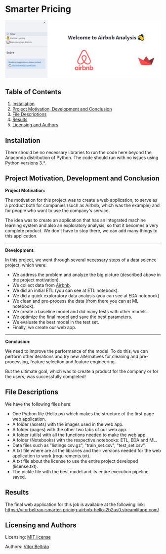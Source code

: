# Smarter Pricing

![Airbnb App](https://github.com/vitorbeltrao/Pictures/blob/main/airbnbanalysis.png?raw=true)

## Table of Contents

1. [Installation](#installation)
2. [Project Motivation, Development and Conclusion](#motivation)
3. [File Descriptions](#files)
4. [Results](#results)
5. [Licensing and Authors](#licensingandauthors)

## Installation <a name="installation"></a>

There should be no necessary libraries to run the code here beyond the Anaconda distribution of Python. 
The code should run with no issues using Python versions 3.*.

## Project Motivation, Development and Conclusion<a name="motivation"></a>

**Project Motivation:**

The motivation for this project was to create a web application, to serve as a product both for companies 
(such as Airbnb, which was the example) and for people who want to use the company's service.

The idea was to create an application that has an integrated machine learning system and also an exploratory analysis, 
so that it becomes a very complete product. We don't have to stop there, we can add many things to this application.

***

**Development:**

In this project, we went through several necessary steps of a data science project, which were:

* We address the problem and analyze the big picture (described above in the project motivation).
* We collect data from [Airbnb](http://insideairbnb.com/get-the-data/).
* We did an initial ETL (you can see at ETL notebook).
* We did a quick exploratory data analysis (you can see at EDA notebook)
* We clean and pre-process the data (from there you can at ML notebook).
* We create a baseline model and did many tests with other models.
* We optimize the final model and save the best parameters.
* We evaluate the best model in the test set.
* Finally, we create our web app.

***

**Conclusion:**

We need to improve the performance of the model. To do this, we can perform other iterations and try new 
alternatives for cleaning and pre-processing, feature selection and feature engineering.

But the ultimate goal, which was to create a product for the company or for the users, was successfully completed!

## File Descriptions <a name="files"></a>

We have the following files here:

* One Python file (Hello.py) which makes the structure of the first page web application. 
* A folder (assets) with the images used in the web app.
* A folder (pages) with the other two tabs of our web app.
* A folder (utils) with all the functions needed to make the web app.
* A folder (Notebooks) with the respective notebooks: ETL, EDA and ML.
* Data files such as "listings.csv.gz", "train_set.csv", "test_set.csv".
* A txt file where are all the libraries and their versions needed for the web application to work (requirements.txt).
* A txt file about the license to use the entire project developed (license.txt).
* The pickle file with the best model and its entire execution pipeline, saved.

## Results<a name="results"></a>

The final web application for this job is available at the following link: https://vitorbeltrao-smarter-pricing-airbnb-hello-2b2us0.streamlitapp.com/ 

## Licensing and Authors <a name="licensingandauthors"></a>

Licensing: [MIT license](https://github.com/vitorbeltrao/Smarter-Pricing-Airbnb/blob/main/license.txt)

Authors: [Vitor Beltrão](https://www.linkedin.com/in/v%C3%ADtor-beltr%C3%A3o-56a912178/)

